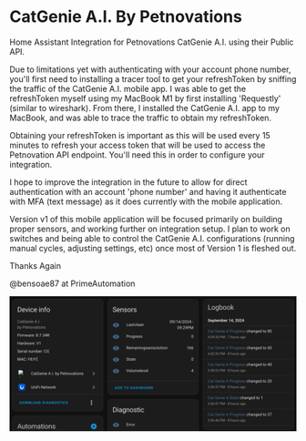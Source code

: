 # CatGenie A.I. By Petnovations
Home Assistant Integration for Petnovations CatGenie A.I. using their Public API.

Due to limitations yet with authenticating with your account phone number, you'll first need to installing a tracer tool to get your refreshToken by sniffing the traffic of the CatGenie A.I. mobile app. I was able to get the refreshToken myself using my MacBook M1 by first installing 'Requestly' (similar to wireshark). From there, I installed the CatGenie A.I. app to my MacBook, and was able to trace the traffic to obtain my refreshToken. 

Obtaining your refreshToken is important as this will be used every 15 minutes to refresh your access token that will be used to access the Petnovation API endpoint. You'll need this in order to configure your integration.

I hope to improve the integration in the future to allow for direct authentication with an account 'phone number' and having it authenticate with MFA (text message) as it does currently with the mobile application.

Version v1 of this mobile application will be focused primarily on building proper sensors, and working further on integration setup. I plan to work on switches and being able to control the CatGenie A.I. configurations (running manual cycles, adjusting settings, etc) once most of Version 1 is fleshed out.

Thanks Again

@bensoae87 at PrimeAutomation 

![](example.png)



